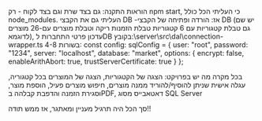 הוראות התקנה: 
גם בצד שרת וגם בצד לקוח - רק npm start, כי העליתי הכל כולל node_modules.
העליתי גם את הקבצי DB -אז:
הורדה ופתיחה של הקבצי DB (יש שם גם טבלת קטגוריות עם 6 קטגוריות טבלת הזמנות ריקה וטבלת מוצרים עם-26 מוצרים לדוגמא), 
עדכון פרטי התחברות לDB בקובץ:\server\src\dal\connection-wrapper.ts
בשורות 4-8:
const config: sqlConfig = {
    user: "root",
    password: "1234",
    server: "localhost",
    database: "market",
    options: {
        encrypt: false,
        enableArithAbort: true,
        trustServerCertificate: true
    }
};
 
 בכל מקרה מה יש בפרויקט:
 הצגה של הקטגוריות,
 הצגה של המוצרים בכל קטגוריה,
 עגלה אישית שניתן להוסיף/להוריד ממנה מוצרים,
 חיפוש מוצרים פעיל,
 הוספת מוצר,
 וסגירת הזמנה והדפבת קבלהה בPDF,
 דאטאבייס מסוג SQL Server

 סך הכל היה תרגיל מעניין ומאתגר, אז ממש תודה!!
